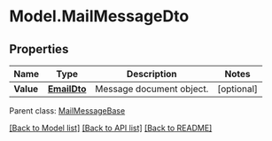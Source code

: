 # Model.MailMessageDto
## Properties
Name | Type | Description | Notes
------------ | ------------- | ------------- | -------------
**Value** | [**EmailDto**](EmailDto.md) | Message document object.              | [optional] 

 Parent class: [MailMessageBase](MailMessageBase.md)

[[Back to Model list]](README.md#documentation-for-models) [[Back to API list]](README.md#documentation-for-api-endpoints) [[Back to README]](README.md)


